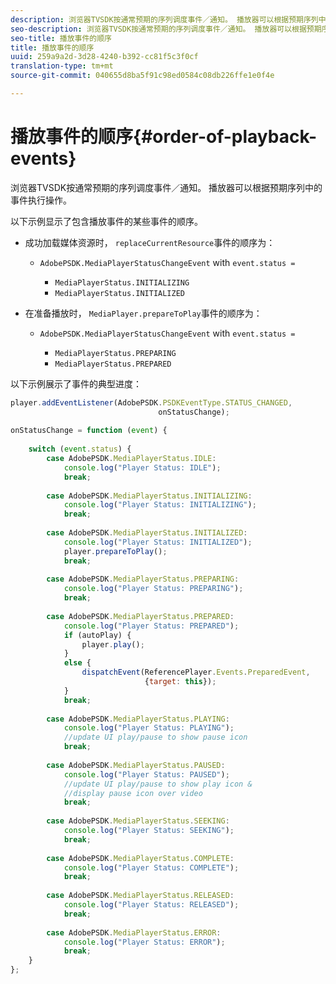 ```yaml
---
description: 浏览器TVSDK按通常预期的序列调度事件／通知。 播放器可以根据预期序列中的事件执行操作。
seo-description: 浏览器TVSDK按通常预期的序列调度事件／通知。 播放器可以根据预期序列中的事件执行操作。
seo-title: 播放事件的顺序
title: 播放事件的顺序
uuid: 259a9a2d-3d28-4240-b392-cc81f5c3f0cf
translation-type: tm+mt
source-git-commit: 040655d8ba5f91c98ed0584c08db226ffe1e0f4e

---
```



# 播放事件的顺序{#order-of-playback-events}

浏览器TVSDK按通常预期的序列调度事件／通知。 播放器可以根据预期序列中的事件执行操作。

<!--<a id="section_D247A5873A854A079EFA6AC2E80AB894"></a>-->

以下示例显示了包含播放事件的某些事件的顺序。

* 成功加载媒体资源时， `replaceCurrentResource`事件的顺序为：

   * `AdobePSDK.MediaPlayerStatusChangeEvent` with `event.status =`

      * `MediaPlayerStatus.INITIALIZING`
      * `MediaPlayerStatus.INITIALIZED`

* 在准备播放时， `MediaPlayer.prepareToPlay`事件的顺序为：

   * `AdobePSDK.MediaPlayerStatusChangeEvent` with `event.status =`

      * `MediaPlayerStatus.PREPARING`
      * `MediaPlayerStatus.PREPARED`

<!--<a id="section_76C13548AF934868B70757CA5489E516"></a>-->

以下示例展示了事件的典型进度：

```js
player.addEventListener(AdobePSDK.PSDKEventType.STATUS_CHANGED,  
                                 onStatusChange); 
 
onStatusChange = function (event) { 
 
    switch (event.status) { 
        case AdobePSDK.MediaPlayerStatus.IDLE: 
            console.log("Player Status: IDLE"); 
            break; 
 
        case AdobePSDK.MediaPlayerStatus.INITIALIZING: 
            console.log("Player Status: INITIALIZING"); 
            break; 
 
        case AdobePSDK.MediaPlayerStatus.INITIALIZED: 
            console.log("Player Status: INITIALIZED"); 
            player.prepareToPlay(); 
            break; 
 
        case AdobePSDK.MediaPlayerStatus.PREPARING: 
            console.log("Player Status: PREPARING"); 
            break; 
 
        case AdobePSDK.MediaPlayerStatus.PREPARED: 
            console.log("Player Status: PREPARED"); 
            if (autoPlay) { 
                player.play(); 
            } 
            else { 
                dispatchEvent(ReferencePlayer.Events.PreparedEvent,  
                              {target: this}); 
            } 
            break; 
 
        case AdobePSDK.MediaPlayerStatus.PLAYING: 
            console.log("Player Status: PLAYING"); 
            //update UI play/pause to show pause icon 
            break; 
 
        case AdobePSDK.MediaPlayerStatus.PAUSED: 
            console.log("Player Status: PAUSED"); 
            //update UI play/pause to show play icon &  
            //display pause icon over video 
            break; 
 
        case AdobePSDK.MediaPlayerStatus.SEEKING: 
            console.log("Player Status: SEEKING"); 
            break; 
 
        case AdobePSDK.MediaPlayerStatus.COMPLETE: 
            console.log("Player Status: COMPLETE"); 
            break; 
 
        case AdobePSDK.MediaPlayerStatus.RELEASED: 
            console.log("Player Status: RELEASED"); 
            break; 
 
        case AdobePSDK.MediaPlayerStatus.ERROR: 
            console.log("Player Status: ERROR"); 
            break; 
    } 
};
```

